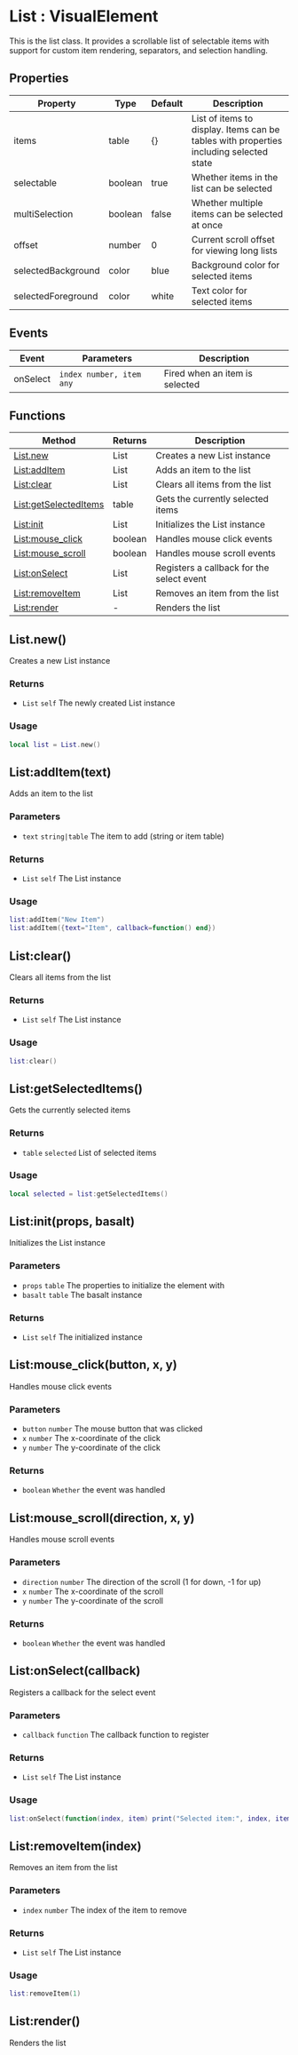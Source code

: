 # List : VisualElement
This is the list class. It provides a scrollable list of selectable items with support for 
custom item rendering, separators, and selection handling.

## Properties

|Property|Type|Default|Description|
|---|---|---|---|
|items|table|{}|List of items to display. Items can be tables with properties including selected state
|selectable|boolean|true|Whether items in the list can be selected
|multiSelection|boolean|false|Whether multiple items can be selected at once
|offset|number|0|Current scroll offset for viewing long lists
|selectedBackground|color|blue|Background color for selected items
|selectedForeground|color|white|Text color for selected items

## Events

|Event|Parameters|Description|
|---|---|---|
|onSelect|`index number, item any`|Fired when an item is selected|

## Functions

|Method|Returns|Description|
|---|---|---|
|[List.new](#List.new)|List|Creates a new List instance
|[List:addItem](#List:addItem)|List|Adds an item to the list
|[List:clear](#List:clear)|List|Clears all items from the list
|[List:getSelectedItems](#List:getSelectedItems)|table|Gets the currently selected items
|[List:init](#List:init)|List|Initializes the List instance
|[List:mouse_click](#List:mouse_click)|boolean|Handles mouse click events
|[List:mouse_scroll](#List:mouse_scroll)|boolean|Handles mouse scroll events
|[List:onSelect](#List:onSelect)|List|Registers a callback for the select event
|[List:removeItem](#List:removeItem)|List|Removes an item from the list
|[List:render](#List:render)|-|Renders the list

## List.new()
Creates a new List instance

### Returns
* `List` `self` The newly created List instance

### Usage
 ```lua
local list = List.new()
```

## List:addItem(text)
Adds an item to the list

### Parameters
* `text` `string|table` The item to add (string or item table)

### Returns
* `List` `self` The List instance

### Usage
 ```lua
list:addItem("New Item")
list:addItem({text="Item", callback=function() end})
```

## List:clear()
Clears all items from the list

### Returns
* `List` `self` The List instance

### Usage
 ```lua
list:clear()
```

## List:getSelectedItems()
Gets the currently selected items

### Returns
* `table` `selected` List of selected items

### Usage
 ```lua
local selected = list:getSelectedItems()
```

## List:init(props, basalt)
Initializes the List instance

### Parameters
* `props` `table` The properties to initialize the element with
* `basalt` `table` The basalt instance

### Returns
* `List` `self` The initialized instance

## List:mouse_click(button, x, y)
Handles mouse click events

### Parameters
* `button` `number` The mouse button that was clicked
* `x` `number` The x-coordinate of the click
* `y` `number` The y-coordinate of the click

### Returns
* `boolean` `Whether` the event was handled

## List:mouse_scroll(direction, x, y)
Handles mouse scroll events

### Parameters
* `direction` `number` The direction of the scroll (1 for down, -1 for up)
* `x` `number` The x-coordinate of the scroll
* `y` `number` The y-coordinate of the scroll

### Returns
* `boolean` `Whether` the event was handled

## List:onSelect(callback)
Registers a callback for the select event

### Parameters
* `callback` `function` The callback function to register

### Returns
* `List` `self` The List instance

### Usage
 ```lua
list:onSelect(function(index, item) print("Selected item:", index, item) end)
```

## List:removeItem(index)
Removes an item from the list

### Parameters
* `index` `number` The index of the item to remove

### Returns
* `List` `self` The List instance

### Usage
 ```lua
list:removeItem(1)
```

## List:render()
Renders the list


